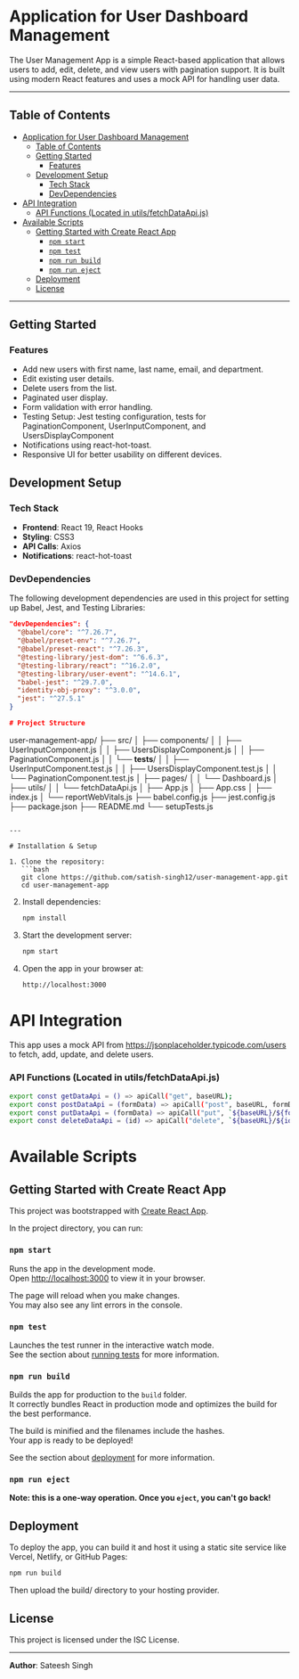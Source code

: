 
# Application for User Dashboard Management

The User Management App is a simple React-based application that allows users to add, edit, delete, and view users with pagination support. It is built using modern React features and uses a mock API for handling user data.

---

## Table of Contents

- [Application for User Dashboard Management](#application-for-user-dashboard-management)
  - [Table of Contents](#table-of-contents)
  - [Getting Started](#getting-started)
    - [Features](#features)
  - [Development Setup](#development-setup)
    - [Tech Stack](#tech-stack)
    - [DevDependencies](#devdependencies)
- [API Integration](#api-integration)
    - [API Functions (Located in utils/fetchDataApi.js)](#api-functions-located-in-utilsfetchdataapijs)
- [Available Scripts](#available-scripts)
  - [Getting Started with Create React App](#getting-started-with-create-react-app)
    - [`npm start`](#npm-start)
    - [`npm test`](#npm-test)
    - [`npm run build`](#npm-run-build)
    - [`npm run eject`](#npm-run-eject)
  - [Deployment](#deployment)
  - [License](#license)

---

## Getting Started

### Features
- Add new users with first name, last name, email, and department.
- Edit existing user details.
- Delete users from the list.
- Paginated user display.
- Form validation with error handling.
- Testing Setup: Jest testing configuration, tests for PaginationComponent, UserInputComponent, and UsersDisplayComponent
- Notifications using react-hot-toast.
- Responsive UI for better usability on different devices.

## Development Setup

### Tech Stack
- **Frontend**: React 19, React Hooks
- **Styling**: CSS3
- **API Calls**: Axios
- **Notifications**: react-hot-toast

### DevDependencies

The following development dependencies are used in this project for setting up Babel, Jest, and Testing Libraries:

```json
"devDependencies": {
  "@babel/core": "^7.26.7",
  "@babel/preset-env": "^7.26.7",
  "@babel/preset-react": "^7.26.3",
  "@testing-library/jest-dom": "^6.6.3",
  "@testing-library/react": "^16.2.0",
  "@testing-library/user-event": "^14.6.1",
  "babel-jest": "^29.7.0",
  "identity-obj-proxy": "^3.0.0",
  "jest": "^27.5.1"
}

# Project Structure

```
user-management-app/
├── src/
│   ├── components/
│   │   ├── UserInputComponent.js
│   │   ├── UsersDisplayComponent.js
│   │   ├── PaginationComponent.js
│   │   └── __tests__/
│   │       ├── UserInputComponent.test.js
│   │       ├── UsersDisplayComponent.test.js
│   │       └── PaginationComponent.test.js
│   ├── pages/
│   │   └── Dashboard.js
│   ├── utils/
│   │   └── fetchDataApi.js
│   ├── App.js
│   ├── App.css
│   ├── index.js
│   └── reportWebVitals.js
├── babel.config.js
├── jest.config.js
├── package.json
├── README.md
└── setupTests.js

```

---

# Installation & Setup

1. Clone the repository:
   ```bash
   git clone https://github.com/satish-singh12/user-management-app.git
   cd user-management-app
   ```
2. Install dependencies:
   ```bash
   npm install
   ```
3. Start the development server:
   ```bash
   npm start
   ```
4. Open the app in your browser at:
   ```bash
   http://localhost:3000
   ```

# API Integration

This app uses a mock API from https://jsonplaceholder.typicode.com/users to fetch, add, update, and delete users.

### API Functions (Located in utils/fetchDataApi.js)

```bash
export const getDataApi = () => apiCall("get", baseURL);
export const postDataApi = (formData) => apiCall("post", baseURL, formData);
export const putDataApi = (formData) => apiCall("put", `${baseURL}/${formData.id}`, formData);
export const deleteDataApi = (id) => apiCall("delete", `${baseURL}/${id}`);
```

# Available Scripts

## Getting Started with Create React App

This project was bootstrapped with [Create React App](https://github.com/facebook/create-react-app).

In the project directory, you can run:

### `npm start`

Runs the app in the development mode.\
Open [http://localhost:3000](http://localhost:3000) to view it in your browser.

The page will reload when you make changes.\
You may also see any lint errors in the console.

### `npm test`

Launches the test runner in the interactive watch mode.\
See the section about [running tests](https://facebook.github.io/create-react-app/docs/running-tests) for more information.

### `npm run build`

Builds the app for production to the `build` folder.\
It correctly bundles React in production mode and optimizes the build for the best performance.

The build is minified and the filenames include the hashes.\
Your app is ready to be deployed!

See the section about [deployment](https://facebook.github.io/create-react-app/docs/deployment) for more information.

### `npm run eject`

**Note: this is a one-way operation. Once you `eject`, you can't go back!**

## Deployment

To deploy the app, you can build it and host it using a static site service like Vercel, Netlify, or GitHub Pages:

```bash
npm run build
```

Then upload the build/ directory to your hosting provider.


## License

This project is licensed under the ISC License.

---

**Author**: Sateesh Singh